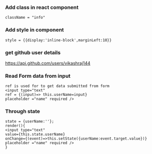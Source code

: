 
### Add class in react component
    className = "info" 

### Add style in component
    style = {{display:'inline-block',marginLeft:10}}

### get github user details
https://api.github.com/users/vikashraj144

### Read Form data from input
    ref is used for to get data submitted from form
    <input type="text"
    ref = {(input)=> this.userName=input}
    placeholder ="name" required />


### Through state
    state = {userName:''};
    render(){
    <input type="text"
    value={this.state.userName}
    onChange={(event)=>this.setState({userName:event.target.value})}
    placeholder ="name" required />
    }
